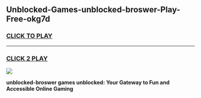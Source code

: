 
## Unblocked-Games-unblocked-broswer-Play-Free-okg7d
<h3>
<a href="https://premium76.site?title=unblocked-broswer&ref=20M">CLICK TO PLAY</a></h3>
<hr>

<h3>
<a href="https://premium76.site?title=unblocked-broswer&ref=20M">CLICK 2 PLAY</a>
  
</h3>

<a href="https://premium76.site?title=unblocked-broswer&ref=19M"><img src="https://clearcache.store/games.png"></a>


**unblocked-broswer games unblocked: Your Gateway to Fun and Accessible Online Gaming**
